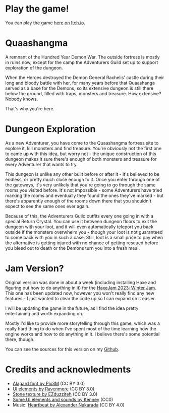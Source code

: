 

# Play the game!

You can play the game [here on Itch.io](https://aevi.itch.io/quaashangma-jam).

# Quaashangma

A remnant of the Hundred Year Demon War. The outside fortress is mostly in ruins now, except for the camp the Adventurers Guild set up to support exploration of the dungeon.

When the Heroes destroyed the Demon General Raxhelis' castle during their long and bloody battle with her, for many years before that Quaashanga served as a base for the Demons, so its extensive dungeon is still there below the ground, filled with traps, monsters and treasure. How extensive? Nobody knows.

That's why you're here.

# Dungeon Exploration

As a new Adventurer, you have come to the Quaashangma fortress site to explore it, kill monsters and find treasure. You're obviously not the first one to came up with this idea, but worry not - the unique construction of this dungeon makes it sure there's enough of both monsters and treasure for every Adventurer that wants to try.

This dungeon is unlike any other built before or after it - it's believed to be endless, or pretty much close enough to it. Once you enter through one of the gateways, it's very unlikely that you're going to go through the same rooms you visited before. It's not impossible - some Adventurers have tried marking the rooms and eventually they found the ones they've marked - but there's apparently enough of the rooms down there that you shouldn't expect to see the same ones ever again.

Because of this, the Adventurers Guild outfits every one going in with a special Return Crystal. You can use it between dungeon floors to exit the dungeon with your loot, and it will even automatically teleport you back outside if the monsters overwhelm you - though your loot is not guaranteed to come back with you in such a case. Still, loot is a small price to pay when the alternative is getting injured with no chance of getting rescued before you bleed out to death or the Demons turn you into a fresh meal.

# Jam Version?

Original version was done in about a week (including installing Haxe and figuring out how to do anything in it) for the [HaxeJam 2023: Winter Jam](https://itch.io/jam/haxejam-2023-winter-jam). This one has been updated now, however you won't really find any new features - I just wanted to clear the code up so I can expand on it easier.

I will be updating the game in the future, as I find the idea pretty entertaining and worth expanding on.

Mostly I'd like to provide more storytelling through this game, which was a really hard thing to do when I've spent most of the time learning how the engine works and how to do anything in it. I believe there's some potential there, though.

You can see the sources for this version on my [Github](https://github.com/marcinruszkiewicz/quaashangma-jam).

# Credits and acknowledments

- [Alagard font by Pix3M](https://opengameart.org/content/pixel-fonts-by-pix3m) (CC BY 3.0)
- [UI elements by Ravenmore](https://opengameart.org/content/fantasy-ui-elements-by-ravenmore) (CC BY 3.0)
- [Stone texture by EZduzziteh](https://opengameart.org/content/stone-texture-1) (CC BY 3.0)
- [Some UI elements and sounds by Kenney](https://www.kenney.nl) (CC0)
- Music: [Heartbeat by Alexander Nakarada](https://www.serpentsoundstudios.com) (CC BY 4.0)
